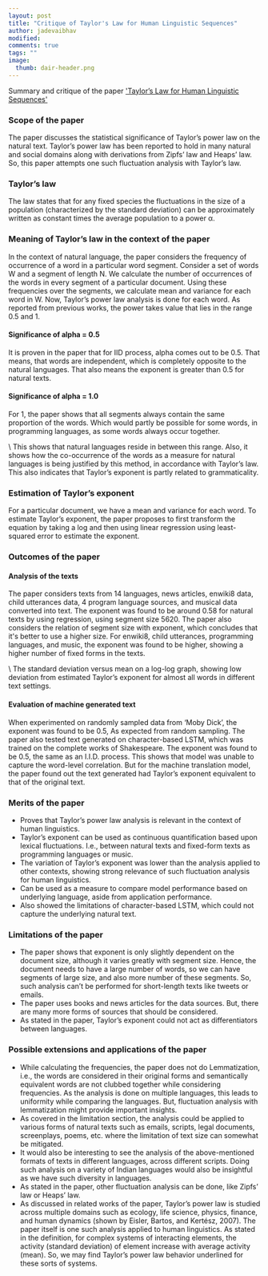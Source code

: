```yaml
---
layout: post
title: "Critique of Taylor's Law for Human Linguistic Sequences"
author: jadevaibhav
modified:
comments: true
tags: ""
image:
  thumb: dair-header.png
---
```


Summary and critique of the paper ['Taylor’s Law for Human Linguistic Sequences'](https://www.aclweb.org/anthology/P18-1105.pdf)

### Scope of the paper
The paper discusses the statistical significance of Taylor’s power law on the natural text. Taylor’s power law has been reported to hold in many natural and social domains along with derivations from Zipfs’ law and Heaps’ law. So, this paper attempts one such fluctuation analysis with Taylor’s law.

### Taylor’s law
The law states that for any fixed species the fluctuations in the size of a population (characterized by the standard deviation) can be approximately written as constant times the average population to a power α.

### Meaning of Taylor’s law in the context of the paper
In the context of natural language, the paper considers the frequency of occurrence of a word in a particular word segment.  Consider a set of words W and a segment of length N. We calculate the number of occurrences of the words in every segment of a particular document. Using these frequencies over the segments, we calculate mean and variance for each word in W. Now, Taylor’s power law analysis is done for each word. As reported from previous works, the power takes value that lies in the range 0.5 and 1.  

#### Significance of alpha = 0.5
It is proven in the paper that for IID process, alpha comes out to be 0.5. That means, that words are independent, which is completely opposite to the natural languages. That also means the exponent is greater than 0.5 for natural texts.

#### Significance of alpha = 1.0
For 1, the paper shows that all segments always contain the same proportion of the words. Which would partly be possible for some words, in programming languages, as some words always occur together.

\\
This shows that natural languages reside in between this range. Also, it shows how the co-occurrence of the words as a measure for natural languages is being justified by this method, in accordance with Taylor’s law. This also indicates that Taylor’s exponent is partly related to grammaticality.

### Estimation of Taylor’s exponent
For a particular document, we have a mean and variance for each word. To estimate Taylor’s exponent, the paper proposes to first transform the equation by taking a log and then using linear regression using least-squared error to estimate the exponent.


### Outcomes of the paper

#### Analysis of the texts
The paper considers texts from 14 languages, news articles, enwiki8 data, child utterances data, 4 program language sources, and musical data converted into text. The exponent was found to be around 0.58 for natural texts by using regression, using segment size 5620. The paper also considers the relation of segment size with exponent, which concludes that it's better to use a higher size.
For enwiki8, child utterances, programming languages, and music, the exponent was found to be higher, showing a higher number of fixed forms in the texts.

\\
The standard deviation versus mean on a log-log graph, showing low deviation from estimated Taylor’s exponent for almost all words in different text settings.

#### Evaluation of machine generated text
When experimented on randomly sampled data from ‘Moby Dick’, the exponent was found to be 0.5, As expected from random sampling. The paper also tested text generated on character-based LSTM, which was trained on the complete works of Shakespeare. The exponent was found to be 0.5, the same as an I.I.D. process.  This shows that model was unable to capture the word-level correlation. But for the machine translation model, the paper found out the text generated had Taylor’s exponent equivalent to that of the original text.

### Merits of the paper
* Proves that Taylor’s power law analysis is relevant in the context of human linguistics.
* Taylor’s exponent can be used as continuous quantification based upon lexical fluctuations. I.e., between natural texts and fixed-form texts as programming languages or music.
* The variation of Taylor’s exponent was lower than the analysis applied to other contexts, showing strong relevance of such fluctuation analysis for human linguistics.
* Can be used as a measure to compare model performance based on underlying language, aside from application performance.
* Also showed the limitations of character-based LSTM, which could not capture the underlying natural text.

### Limitations of the paper
* The paper shows that exponent is only slightly dependent on the document size, although it varies greatly with segment size. Hence, the document needs to have a large number of words, so we can have segments of large size, and also more number of these segments. So, such analysis can’t be performed for short-length texts like tweets or emails.
* The paper uses books and news articles for the data sources. But, there are many more forms of sources that should be considered.
* As stated in the paper, Taylor’s exponent could not act as differentiators between languages.

### Possible extensions and applications of the paper
* While calculating the frequencies, the paper does not do Lemmatization, i.e., the words are considered in their original forms and semantically equivalent words are not clubbed together while considering frequencies. As the analysis is done on multiple languages, this leads to uniformity while comparing the languages. But, fluctuation analysis with lemmatization might provide important insights.
* As covered in the limitation section, the analysis could be applied to various forms of natural texts such as emails, scripts, legal documents, screenplays, poems, etc. where the limitation of text size can somewhat be mitigated.
* It would also be interesting to see the analysis of the above-mentioned formats of texts in different languages, across different scripts. Doing such analysis on a variety of Indian languages would also be insightful as we have such diversity in languages.
* As stated in the paper, other fluctuation analysis can be done, like Zipfs’ law or Heaps’ law.
* As discussed in related works of the paper, Taylor’s power law is studied across multiple domains such as ecology, life science, physics, finance, and human dynamics (shown by Eisler, Bartos, and Kertész, 2007). The paper itself is one such analysis applied to human linguistics.
As stated in the definition, for complex systems of interacting elements, the activity (standard deviation) of element increase with average activity (mean). So, we may find Taylor’s power law behavior underlined for these sorts of systems.
